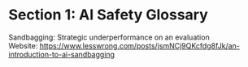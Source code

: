 # Section 1: AI Safety Glossary

Sandbagging: Strategic underperformance on an evaluation </br>
Website: https://www.lesswrong.com/posts/jsmNCj9QKcfdg8fJk/an-introduction-to-ai-sandbagging

